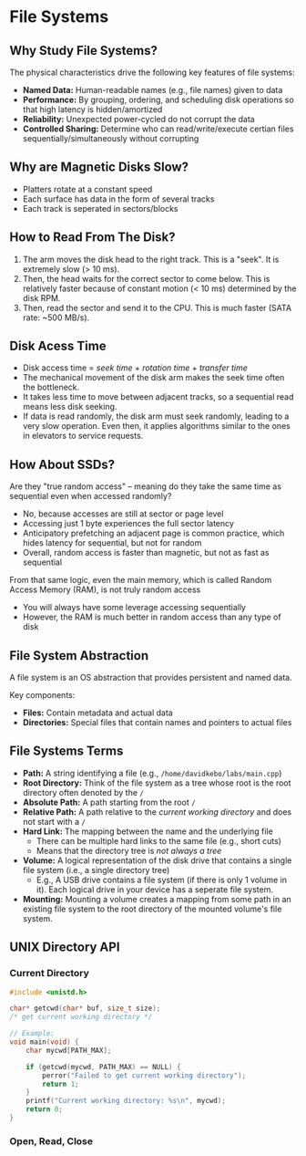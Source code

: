 # File Systems

## Why Study File Systems?

The physical characteristics drive the following key features of file systems:
- **Named Data:** Human-readable names (e.g., file names) given to data
- **Performance:** By grouping, ordering, and scheduling disk operations so that high latency is hidden/amortized
- **Reliability:** Unexpected power-cycled do not corrupt the data
- **Controlled Sharing:** Determine who can read/write/execute certian files sequentially/simultaneously without corrupting

## Why are Magnetic Disks Slow?

- Platters rotate at a constant speed
- Each surface has data in the form of several tracks
- Each track is seperated in sectors/blocks

## How to Read From The Disk?

1. The arm moves the disk head to the right track. This is a "seek". It is extremely slow (> 10 ms).
2. Then, the head waits for the correct sector to come below. This is relatively faster because of constant motion (< 10 ms) determined by the disk RPM.
3. Then, read the sector and send it to the CPU. This is much faster (SATA rate: ~500 MB/s).

## Disk Acess Time

- Disk access time = *seek time* + *rotation time* + *transfer time*
- The mechanical movement of the disk arm makes the seek time often the bottleneck.
- It takes less time to move between adjacent tracks, so a sequential read means less disk seeking.
- If data is read randomly, the disk arm must seek randomly, leading to a very slow operation. Even then, it applies algorithms similar to the ones in elevators to service requests.

## How About SSDs?

Are they "true random access" – meaning do they take the same time as sequential even when accessed randomly?
- No, because accesses are still at sector or page level
- Accessing just 1 byte experiences the full sector latency
- Anticipatory prefetching an adjacent page is common practice, which hides latency for sequential, but not for random
- Overall, random access is faster than magnetic, but not as fast as sequential

From that same logic, even the main memory, which is called Random Access Memory (RAM), is not truly random access
- You will always have some leverage accessing sequentially
- However, the RAM is much better in random access than any type of disk

## File System Abstraction

A file system is an OS abstraction that provides persistent and named data.

Key components:
- **Files:** Contain metadata and actual data
- **Directories:** Special files that contain names and pointers to actual files

## File Systems Terms

- **Path:** A string identifying a file (e.g., `/home/davidkebo/labs/main.cpp`)
- **Root Directory:** Think of the file system as a tree whose root is the root directory often denoted by the `/`
- **Absolute Path:** A path starting from the root `/`
- **Relative Path:** A path relative to the *current working directory* and does not start with a `/`
- **Hard Link:** The mapping between the name and the underlying file
    - There can be multiple hard links to the same file (e.g., short cuts)
    - Means that the directory tree is *not always a tree*
- **Volume:** A logical representation of the disk drive that contains a single file system (i.e., a single directory tree)
    - E.g., A USB drive contains a file system (if there is only 1 volume in it). Each logical drive in your device has a seperate file system.
- **Mounting:** Mounting a volume creates a mapping from some path in an existing file system to the root directory of the mounted volume's file system.

## UNIX Directory API

### Current Directory

```c++
#include <unistd.h>

char* getcwd(char* buf, size_t size);
/* get current working directory */
```

```c++
// Example:
void main(void) {
    char mycwd[PATH_MAX];

    if (getcwd(mycwd, PATH_MAX) == NULL) {
        perror("Failed to get current working directory");
        return 1;
    }
    printf("Current working directory: %s\n", mycwd);
    return 0;
}
```

### Open, Read, Close




